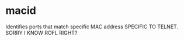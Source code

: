 # macid
Identifies ports that match specific MAC address
SPECIFIC TO TELNET.  SORRY I KNOW ROFL RIGHT?
